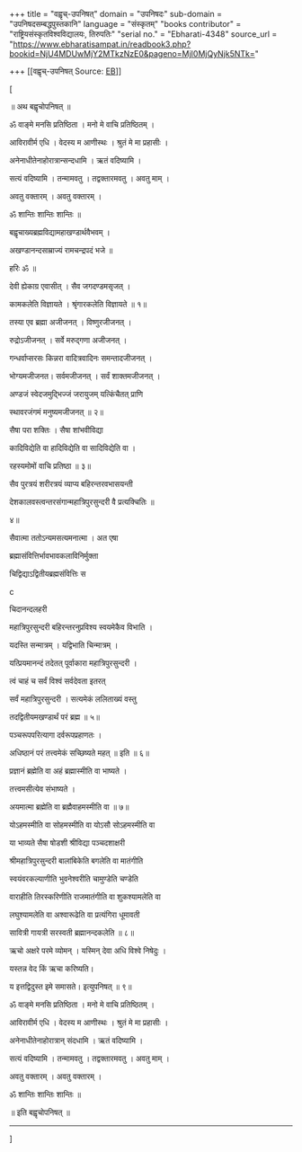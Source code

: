 +++
title = "वह्वृच्-उपनिषत्"
domain = "उपनिषदः"
sub-domain = "उपनिषदसम्बद्धपुस्तकानि"
language = "संस्कृतम्"
"books contributor" = "राष्ट्रियसंस्कृतविश्वविद्यालयः, तिरुपतिः"
"serial no." = "Ebharati-4348"
source_url = "https://www.ebharatisampat.in/readbook3.php?bookid=NjU4MDUwMjY2MTkzNzE0&pageno=MjI0MjQyNjk5NTk="

+++
[[वह्वृच्-उपनिषत्	Source: [EB](https://www.ebharatisampat.in/readbook3.php?bookid=NjU4MDUwMjY2MTkzNzE0&pageno=MjI0MjQyNjk5NTk=)]]

\[





॥ अथ बह्वृचोपनिषत् ॥



ॐ वाङ्मे मनसि प्रतिष्ठिता । मनो मे वाचि प्रतिष्ठितम् ।

आविरावीर्म एधि । वेदस्य म आणीस्थः । श्रुतं मे मा प्रहासीः ।

अनेनाधीतेनाहोरात्रान्सन्दधामि । ऋतं वदिष्यामि ।

सत्यं वदिष्यामि । तन्मामवतु । तद्वक्तारमवतु । अवतु माम् ।

अवतु वक्तारम् । अवतु वक्तारम् ।

ॐ शान्तिः शान्तिः शान्तिः ॥

बह्वृचाख्यब्रह्मविद्यामहाखण्डार्थवैभवम् ।

अखण्डानन्दसाम्राज्यं रामचन्द्रपदं भजे ॥

हरिः ॐ ॥

देवी ह्येकाग्र एवासीत् । सैव जगदण्डमसृजत् ।

कामकलेति विज्ञायते । श्रृंगारकलेति विज्ञायते ॥ १॥



तस्या एव ब्रह्मा अजीजनत् । विष्णुरजीजनत् ।

रुद्रोऽजीजनत् । सर्वे मरुद्गणा अजीजनत् ।

गन्धर्वाप्सरसः किन्नरा वादित्रवादिनः समन्तादजीजनत् ।

भोग्यमजीजनत। सर्वमजीजनत् । सर्वं शाक्तमजीजनत् ।

अण्डजं स्वेदजमुद्भिज्जं जरायुजम् यत्किंचैतत् प्राणि

स्थावरजंगमं मनुष्यमजीजनत् ॥ २॥



सैषा परा शक्तिः । सैषा शांभवीविद्या

कादिविद्येति वा हादिविद्येति वा सादिविद्येति वा ।

रहस्यमोमों वाचि प्रतिष्ठा ॥ ३॥



सैव पुरत्रयं शरीरत्रयं व्याप्य बहिरन्तरवभासयन्ती

देशकालवस्त्वन्तरसंगान्महात्रिपुरसुन्दरी वै प्रत्यक्चितिः ॥

४॥



सैवात्मा ततोऽन्यमसत्यमनात्मा । अत एषा

ब्रह्मासंवित्तिर्भावभावकलाविनिर्मुक्ता

चिद्विद्याऽद्वितीयब्रह्मसंवित्तिः स

c

चिदानन्दलहरी

महात्रिपुरसुन्दरी बहिरन्तरनुप्रविश्य स्वयमेकैव विभाति ।

यदस्ति सन्मात्रम् । यद्विभाति चिन्मात्रम् ।

यत्प्रियमानन्दं तदेतत् पूर्वाकारा महात्रिपुरसुन्दरी ।

त्वं चाहं च सर्वं विश्वं सर्वदेवता इतरत्

सर्वं महात्रिपुरसुन्दरी । सत्यमेकं ललिताख्यं वस्तु

तदद्वितीयमखण्डार्थं परं ब्रह्म ॥ ५॥



पञ्चरूपपरित्यागा दर्वरूपप्रहाणतः ।

अधिष्ठानं परं तत्त्वमेकं सच्छिष्यते महत् ॥ इति ॥ ६॥



प्रज्ञानं ब्रह्मेति वा अहं ब्रह्मास्मीति वा भाष्यते ।

तत्त्वमसीत्येव संभाष्यते ।

अयमात्मा ब्रह्मेति वा ब्रह्मैवाहमस्मीति वा ॥ ७॥



योऽहमस्मीति वा सोहमस्मीति वा योऽसौ सोऽहमस्मीति वा

या भाव्यते सैषा षोडशी श्रीविद्या पञ्चदशाक्षरी

श्रीमहात्रिपुरसुन्दरी बालांबिकेति बगलेति वा मातंगीति

स्वयंवरकल्याणीति भुवनेश्वरीति चामुण्डेति चण्डेति

वाराहीति तिरस्करिणीति राजमातंगीति वा शुकश्यामलेति वा

लघुश्यामलेति वा अश्वारूढेति वा प्रत्यंगिरा धूमावती

सावित्री गायत्री सरस्वती ब्रह्मानन्दकलेति ॥ ८॥



ऋचो अक्षरे परमे व्योमन् । यस्मिन् देवा अधि विश्वे निषेदुः ।

यस्तन्न वेद किं ऋचा करिष्यति।

य इत्तद्विदुस्त इमे समासते। इत्युपनिषत् ॥ ९॥



ॐ वाङ्मे मनसि प्रतिष्ठिता । मनो मे वाचि प्रतिष्ठितम् ।

आविरावीर्म एधि । वेदस्य म आणीस्थः । श्रुतं मे मा प्रहासीः ।

अनेनाधीतेनाहोरात्रान् संदधामि । ऋतं वदिष्यामि ।

सत्यं वदिष्यामि । तन्मामवतु । तद्वक्तारमवतु । अवतु माम् ।

अवतु वक्तारम् । अवतु वक्तारम् ।

ॐ शान्तिः शान्तिः शान्तिः ॥

॥ इति बह्वृचोपनिषत् ॥

---------------------------












\]
